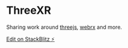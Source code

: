 # ThreeXR

Sharing work around [threejs](https://threejs.org), [webrx](https://immersive-web.github.io/webxr-samples/) and more.


[Edit on StackBlitz ⚡️](https://stackblitz.com/edit/ThreeXR)